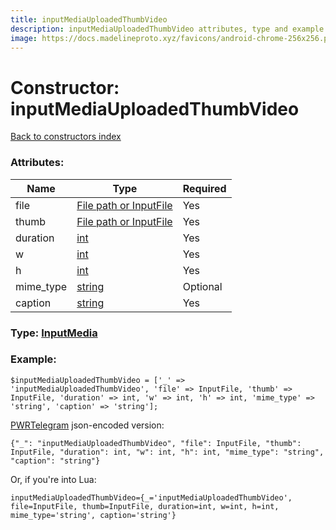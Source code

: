 ```yaml
---
title: inputMediaUploadedThumbVideo
description: inputMediaUploadedThumbVideo attributes, type and example
image: https://docs.madelineproto.xyz/favicons/android-chrome-256x256.png
---
```

# Constructor: inputMediaUploadedThumbVideo  
[Back to constructors index](index.md)



### Attributes:

| Name     |    Type       | Required |
|----------|---------------|----------|
|file|[File path or InputFile](../types/InputFile.md) | Yes|
|thumb|[File path or InputFile](../types/InputFile.md) | Yes|
|duration|[int](../types/int.md) | Yes|
|w|[int](../types/int.md) | Yes|
|h|[int](../types/int.md) | Yes|
|mime\_type|[string](../types/string.md) | Optional|
|caption|[string](../types/string.md) | Yes|



### Type: [InputMedia](../types/InputMedia.md)


### Example:

```
$inputMediaUploadedThumbVideo = ['_' => 'inputMediaUploadedThumbVideo', 'file' => InputFile, 'thumb' => InputFile, 'duration' => int, 'w' => int, 'h' => int, 'mime_type' => 'string', 'caption' => 'string'];
```  

[PWRTelegram](https://pwrtelegram.xyz) json-encoded version:

```
{"_": "inputMediaUploadedThumbVideo", "file": InputFile, "thumb": InputFile, "duration": int, "w": int, "h": int, "mime_type": "string", "caption": "string"}
```


Or, if you're into Lua:  


```
inputMediaUploadedThumbVideo={_='inputMediaUploadedThumbVideo', file=InputFile, thumb=InputFile, duration=int, w=int, h=int, mime_type='string', caption='string'}

```


